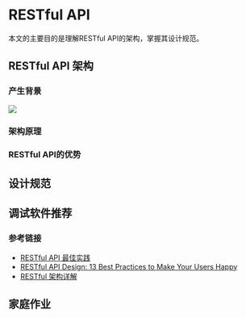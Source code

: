 # RESTful API

本文的主要目的是理解RESTful API的架构，掌握其设计规范。

## RESTful API 架构

### 产生背景

![](http://ww1.sinaimg.cn/large/af4e9f79ly1g0s1wsqlxoj20fa06y0so.jpg)

### 架构原理



### RESTful API的优势



## 设计规范



## 调试软件推荐



### 参考链接

* [RESTful API 最佳实践](http://www.ruanyifeng.com/blog/2018/10/restful-api-best-practices.html)
* [RESTful API Design: 13 Best Practices to Make Your Users Happy](https://blog.florimondmanca.com/restful-api-design-13-best-practices-to-make-your-users-happy)
* [RESTful 架构详解](https://www.runoob.com/w3cnote/restful-architecture.html)



## 家庭作业